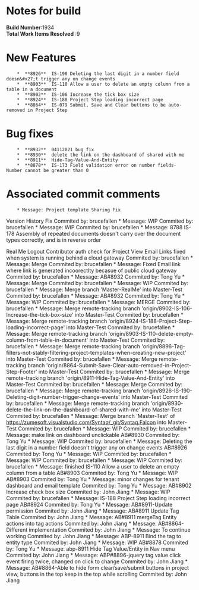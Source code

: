 # Notes for build
**Build Number**:1934   
**Total Work Items Resolved** :9

#  New Features
        *  **8926**  IS-190 Deleting the last digit in a number field doesn&#x27;t trigger any on change events
        *  **8903**  IS-110 Allow a user to delete an empty column from a table in a document
        *  **8902**  IS-106 Increase the tick box size
        *  **8924**  IS-188 Project Step loading incorrect page
        *  **8864**  IS-079 Submit, Save and Clear buttons to be auto-removed in Project Step

#  Bug fixes
        *  **8932**  04112021 bug fix
        *  **8930**  delete the link on the dashboard of shared with me
        *  **8911**  Hide-Tag-Value-And-Entity
        *  **8878**  IS-173 Field validation error on number fields- Number cannot be greater than 0


#  Associated commit comments
        * Message: Project template Sharing Fix
Version History Fix   Commited by: brucefallen
        * Message: WIP   Commited by: brucefallen
        * Message: WIP   Commited by: brucefallen
        * Message: 8788 IS-178 Assembly of repeated documents doesn&#x27;t carry over the document types correctly, and is in reverse order

Real Me Logout
Contributor auth check for Project View
Email Links fixed when system is running behind a cloud gateway   Commited by: brucefallen
        * Message: Merge   Commited by: brucefallen
        * Message: Fixed Email link where link is generated incoorectlty becasue of public cloud gateway   Commited by: brucefallen
        * Message: AB#8932   Commited by: Tong Yu
        * Message: Merge   Commited by: brucefallen
        * Message: WIP   Commited by: brucefallen
        * Message: Merge branch &#x27;Master-RealMe&#x27; into Master-Test   Commited by: brucefallen
        * Message: AB#8932   Commited by: Tong Yu
        * Message: WIP   Commited by: brucefallen
        * Message: MERGE   Commited by: brucefallen
        * Message: Merge remote-tracking branch &#x27;origin/8902-IS-106-Increase-the-tick-box-size&#x27; into Master-Test   Commited by: brucefallen
        * Message: Merge remote-tracking branch &#x27;origin/8924-IS-188-Project-Step-loading-incorrect-page&#x27; into Master-Test   Commited by: brucefallen
        * Message: Merge remote-tracking branch &#x27;origin/8903-IS-110-delete-empty-column-from-table-in-document&#x27; into Master-Test   Commited by: brucefallen
        * Message: Merge remote-tracking branch &#x27;origin/8896-Tag-filters-not-stably-filtering-project-templates-when-creating-new-project&#x27; into Master-Test   Commited by: brucefallen
        * Message: Merge remote-tracking branch &#x27;origin/8864-Submit-Save-Clear-auto-removed-in-Project-Step-Footer&#x27; into Master-Test   Commited by: brucefallen
        * Message: Merge remote-tracking branch &#x27;origin/8911-Hide-Tag-Value-And-Entity&#x27; into Master-Test   Commited by: brucefallen
        * Message: Merge   Commited by: brucefallen
        * Message: Merge remote-tracking branch &#x27;origin/8926-IS-190-Deleting-digit-number-trigger-change-events&#x27; into Master-Test   Commited by: brucefallen
        * Message: Merge remote-tracking branch &#x27;origin/8930-delete-the-link-on-the-dashboard-of-shared-with-me&#x27; into Master-Test   Commited by: brucefallen
        * Message: Merge branch &#x27;Master-Test&#x27; of https://zumesoft.visualstudio.com/Syntaq/_git/Syntaq.Falcon into Master-Test   Commited by: brucefallen
        * Message: WIP   Commited by: brucefallen
        * Message: make link on dashboard unclickable AB#8930   Commited by: Tong Yu
        * Message: WIP   Commited by: brucefallen
        * Message: Deleting the last digit in a number field doesn&#x27;t trigger any on change events AB#8926   Commited by: Tong Yu
        * Message: WIP   Commited by: brucefallen
        * Message: WIP   Commited by: brucefallen
        * Message: WIP   Commited by: brucefallen
        * Message: finished IS-110 Allow a user to delete an empty column from a table AB#8903   Commited by: Tong Yu
        * Message: WIP AB#8903   Commited by: Tong Yu
        * Message: minor changes for tenant dashboard and email template   Commited by: Tong Yu
        * Message: AB#8902 Increase check box size   Commited by: John Jiang
        * Message: WIP   Commited by: brucefallen
        * Message: IS-188 Project Step loading incorrect page AB#8924   Commited by: Tong Yu
        * Message: AB#8911-Update permission   Commited by: John Jiang
        * Message: AB#8911 Update Tag Table   Commited by: John Jiang
        * Message: AB#8911 mergeTag Entity actions into tag actions   Commited by: John Jiang
        * Message: AB#8864-Different implementation   Commited by: John Jiang
        * Message: To continue working   Commited by: John Jiang
        * Message: ABP-8911 Bind the tag to entity type   Commited by: John Jiang
        * Message: WIP AB#8878   Commited by: Tong Yu
        * Message: abp-8911 Hide Tag Value/Entity in Nav menu   Commited by: John Jiang
        * Message: ABP#8896-jquery tag value click event firing twice, changed on click to change   Commited by: John Jiang
        * Message: AB#8864-Able to hide form clear/save/submit buttons in project view, buttons in the top keep in the top while scrolling   Commited by: John Jiang
